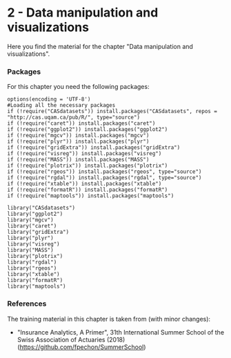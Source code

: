 # 2 - Data manipulation and visualizations

Here you find the material for the chapter "Data manipulation and visualizations".

### Packages
For this chapter you need the following packages:

```{r, include=TRUE, message=FALSE, warning=FALSE}
options(encoding = 'UTF-8')
#Loading all the necessary packages
if (!require("CASdatasets")) install.packages("CASdatasets", repos = "http://cas.uqam.ca/pub/R/", type="source")
if (!require("caret")) install.packages("caret")
if (!require("ggplot2")) install.packages("ggplot2")
if (!require("mgcv")) install.packages("mgcv")
if (!require("plyr")) install.packages("plyr")
if (!require("gridExtra")) install.packages("gridExtra")
if (!require("visreg")) install.packages("visreg")
if (!require("MASS")) install.packages("MASS")
if (!require("plotrix")) install.packages("plotrix")
if (!require("rgeos")) install.packages("rgeos", type="source")
if (!require("rgdal")) install.packages("rgdal", type="source")
if (!require("xtable")) install.packages("xtable")
if (!require("formatR")) install.packages("formatR")
if (!require("maptools")) install.packages("maptools")

library("CASdatasets")
library("ggplot2")
library("mgcv")
library("caret")
library("gridExtra")
library("plyr")
library("visreg")
library("MASS")
library("plotrix")
library("rgdal")
library("rgeos")
library("xtable")
library("formatR")
library("maptools")
```

### References
The training material in this chapter is taken from (with minor changes):
- "Insurance Analytics, A Primer", 31th International Summer School of the Swiss Association of Actuaries (2018)
  (https://github.com/fpechon/SummerSchool)
